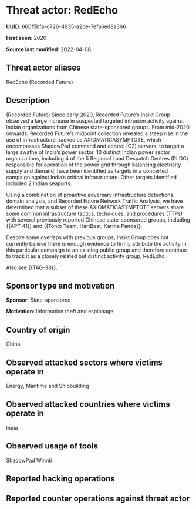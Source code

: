 # Threat actor: RedEcho

**UUID**: 660f5bfa-d726-4935-a2be-7efa6ed8a366

**First seen**: 2020

**Source last modified**: 2022-04-08

## Threat actor aliases

RedEcho (Recorded Future)

## Description

(Recorded Future) Since early 2020, Recorded Future’s Insikt Group observed a large increase in suspected targeted intrusion activity against Indian organizations from Chinese state-sponsored groups. From mid-2020 onwards, Recorded Future’s midpoint collection revealed a steep rise in the use of infrastructure tracked as AXIOMATICASYMPTOTE, which encompasses ShadowPad command and control (C2) servers, to target a large swathe of India’s power sector. 10 distinct Indian power sector organizations, including 4 of the 5 Regional Load Despatch Centres (RLDC) responsible for operation of the power grid through balancing electricity supply and demand, have been identified as targets in a concerted campaign against India’s critical infrastructure. Other targets identified included 2 Indian seaports.

Using a combination of proactive adversary infrastructure detections, domain analysis, and Recorded Future Network Traffic Analysis, we have determined that a subset of these AXIOMATICASYMPTOTE servers share some common infrastructure tactics, techniques, and procedures (TTPs) with several previously reported Chinese state-sponsored groups, including {{APT 41}} and {{Tonto Team, HartBeat, Karma Panda}}.

Despite some overlaps with previous groups, Insikt Group does not currently believe there is enough evidence to firmly attribute the activity in this particular campaign to an existing public group and therefore continue to track it as a closely related but distinct activity group, RedEcho.

Also see {{TAG-38}}.

## Sponsor type and motivation

**Sponsor**: State-sponsored

**Motivation**: Information theft and espionage


## Country of origin

China

## Observed attacked sectors where victims operate in

Energy, Maritime and Shipbuilding

## Observed attacked countries where victims operate in

India

## Observed usage of tools

ShadowPad Winnti

## Reported hacking operations



## Reported counter operations against threat actor





